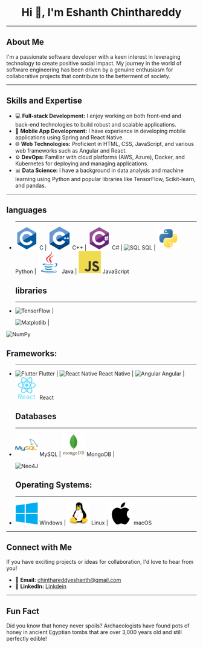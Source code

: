 <h1 align="center">Hi 👋, I'm Eshanth Chinthareddy</h1>

---

<h2 align="left">About Me</h2>

<p align="left">I'm a passionate software developer with a keen interest in leveraging technology to create positive social impact. My journey in the world of software engineering has been driven by a genuine enthusiasm for collaborative projects that contribute to the betterment of society.</p>

---

<h2 align="left">Skills and Expertise</h2>

<p align="left">
 
  - 💻 **Full-stack Development:** I enjoy working on both front-end and back-end technologies to build robust and scalable applications.
  - 🚀 **Mobile App Development:** I have experience in developing mobile applications using Spring and React Native.
  - 🌐 **Web Technologies:** Proficient in HTML, CSS, JavaScript, and various web frameworks such as Angular and React.
  - ⚙️ **DevOps:** Familiar with cloud platforms (AWS, Azure), Docker, and Kubernetes for deploying and managing applications.
  - 📊 **Data Science:** I have a background in data analysis and machine learning using Python and popular libraries like TensorFlow, Scikit-learn, and pandas.
</p>

---


<h2 align="left">languages</h2>

<p align="left">

  - ** ** 

    <img src="https://raw.githubusercontent.com/devicons/devicon/master/icons/c/c-original.svg" alt="C" width="60" height="60"/> C |
    <img src="https://raw.githubusercontent.com/devicons/devicon/master/icons/cplusplus/cplusplus-original.svg" alt="C++" width="60" height="60"/> C++ |
    <img src="https://raw.githubusercontent.com/devicons/devicon/master/icons/csharp/csharp-original.svg" alt="C#" width="60" height="60"/> C# |
    <img src="https://camo.githubusercontent.com/918fce8d50581bd97b7133e677a78ed2cad14f970522f219daaeb6d1c81060e1/68747470733a2f2f696d672e736869656c64732e696f2f62616467652f6d7973716c2d2532333030662e7376673f7374796c653d666f722d7468652d6261646765266c6f676f3d6d7973716c266c6f676f436f6c6f723d7768697465" alt="SQL" width="60" height="60"/> SQL |
    <img src="https://raw.githubusercontent.com/devicons/devicon/master/icons/python/python-original.svg" alt="Python" width="60" height="60"/> Python |
    <img src="https://raw.githubusercontent.com/devicons/devicon/master/icons/java/java-original.svg" alt="Java" width="60" height="60"/> Java |
    <img src="https://raw.githubusercontent.com/devicons/devicon/master/icons/javascript/javascript-original.svg" alt="JavaScript" width="60" height="60"/> JavaScript
    
    <h2 align="left">libraries</h2>
  - **** 
    <img src="https://img.shields.io/badge/TensorFlow-%23FF6F00.svg?style=for-the-badge&logo=TensorFlow&logoColor=white" alt="TensorFlow"/> |

    ![Matplotlib](https://img.shields.io/badge/Matplotlib-%23ffffff.svg?style=for-the-badge&logo=Matplotlib&logoColor=black) |
    
![NumPy](https://img.shields.io/badge/numpy-%23013243.svg?style=for-the-badge&logo=numpy&logoColor=white)
     <h2 align="left">Frameworks:</h2>
  - ** ** 
    <img src="https://www.vectorlogo.zone/logos/flutterio/flutterio-icon.svg" alt="Flutter" width="60" height="60"/> Flutter  |
    <img src="https://reactnative.dev/img/header_logo.svg" alt="React Native" width="60" height="60"/> React Native  |
    <img src="https://angular.io/assets/images/logos/angular/angular.svg" alt="Angular" width="60" height="60"/> Angular  |
    <img src="https://raw.githubusercontent.com/devicons/devicon/master/icons/react/react-original-wordmark.svg" alt="React" width="60" height="60"/> React
    <h2 align="left">Databases</h2>
  - **** 
    <img src="https://raw.githubusercontent.com/devicons/devicon/master/icons/mysql/mysql-original-wordmark.svg" alt="MySQL" width="60" height="60"/> MySQL  |
    <img src="https://raw.githubusercontent.com/devicons/devicon/master/icons/mongodb/mongodb-original-wordmark.svg" alt="MongoDB" width="60" height="60"/> MongoDB  |
    
    ![Neo4J](https://img.shields.io/badge/Neo4j-008CC1?style=for-the-badge&logo=neo4j&logoColor=white) 

    <h2 align="left">Operating Systems:</h2>
  - **** 
    <img src="https://raw.githubusercontent.com/devicons/devicon/master/icons/windows8/windows8-original.svg" alt="Windows" width="60" height="60"/> Windows |
    <img src="https://raw.githubusercontent.com/devicons/devicon/master/icons/linux/linux-original.svg" alt="Linux" width="60" height="60"/> Linux |
    <img src="https://raw.githubusercontent.com/devicons/devicon/master/icons/apple/apple-original.svg" alt="macOS" width="60" height="60"/> macOS

</p>

---

<h2 align="left">Connect with Me</h2>

<p align="left">
  If you have exciting projects or ideas for collaboration, I'd love to hear from you!
 
  - 📧 **Email:** chinthareddyeshanth@gmail.com
  - 💼 **LinkedIn:** [Linkdein](https://www.linkedin.com/in/eshanth9/)
</p>

---

<h2 align="left">Fun Fact</h2>

<p align="left">Did you know that honey never spoils? Archaeologists have found pots of honey in ancient Egyptian tombs that are over 3,000 years old and still perfectly edible!</p>
